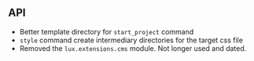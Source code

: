 ## API
* Better template directory for ``start_project`` command
* ``style`` command create intermediary directories for the target css file
* Removed the ``lux.extensions.cms`` module. Not longer used and dated.
